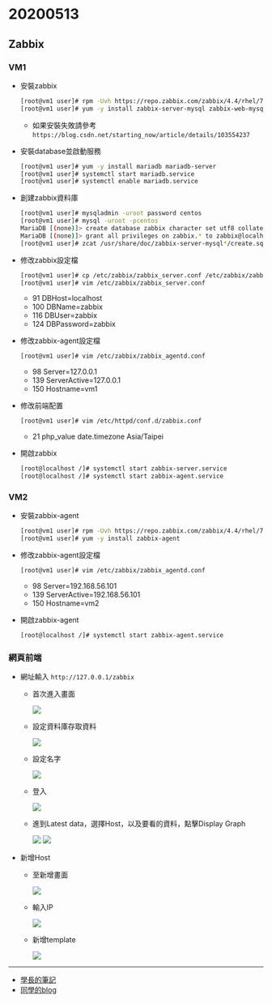 # 20200513
## Zabbix
### VM1
- 安裝zabbix

    ```sh 
    [root@vm1 user]# rpm -Uvh https://repo.zabbix.com/zabbix/4.4/rhel/7/x86_64/zabbix-release-4.4-1.el7.noarch.rpm
    [root@vm1 user]# yum -y install zabbix-server-mysql zabbix-web-mysql zabbix-agent
    ```
    - 如果安裝失敗請參考 `https://blog.csdn.net/starting_now/article/details/103554237`
- 安裝database並啟動服務
    ```sh
    [root@vm1 user]# yum -y install mariadb mariadb-server
    [root@vm1 user]# systemctl start mariadb.service 
    [root@vm1 user]# systemctl enable mariadb.service 
    ```
- 創建zabbix資料庫
    ```sh
    [root@vm1 user]# mysqladmin -uroot password centos
    [root@vm1 user]# mysql -uroot -pcentos
    MariaDB [(none)]> create database zabbix character set utf8 collate utf8_bin;
    MariaDB [(none)]> grant all privileges on zabbix.* to zabbix@localhost identified by 'zabbix';
    [root@vm1 user]# zcat /usr/share/doc/zabbix-server-mysql*/create.sql.gz | mysql -uroot -pcentos zabbix
    ```
- 修改zabbix設定檔
    ```sh
    [root@vm1 user]# cp /etc/zabbix/zabbix_server.conf /etc/zabbix/zabbix_server.conf.bak 
    [root@vm1 user]# vim /etc/zabbix/zabbix_server.conf
    ```
    - 91 DBHost=localhost
    - 100 DBName=zabbix
    - 116 DBUser=zabbix 
    - 124 DBPassword=zabbix 
- 修改zabbix-agent設定檔
    ```sh
    [root@vm1 user]# vim /etc/zabbix/zabbix_agentd.conf      
    ```
    - 98 Server=127.0.0.1     
    - 139 ServerActive=127.0.0.1  
    - 150 Hostname=vm1  
- 修改前端配置
    ```sh
    [root@vm1 user]# vim /etc/httpd/conf.d/zabbix.conf 
    ```
    - 21 php_value date.timezone Asia/Taipei
- 開啟zabbix
    ```sh
    [root@localhost /]# systemctl start zabbix-server.service
    [root@localhost /]# systemctl start zabbix-agent.service
    ```
### VM2
- 安裝zabbix-agent
    
    ```sh
    [root@vm1 user]# rpm -Uvh https://repo.zabbix.com/zabbix/4.4/rhel/7/x86_64/zabbix-release-4.4-1.el7.noarch.rpm
    [root@vm1 user]# yum -y install zabbix-agent
    ```
- 修改zabbix-agent設定檔
    ```sh
    [root@vm1 user]# vim /etc/zabbix/zabbix_agentd.conf      
    ```
    - 98 Server=192.168.56.101 
    - 139 ServerActive=192.168.56.101  
    - 150 Hostname=vm2  
- 開啟zabbix-agent
    ```sh
    [root@localhost /]# systemctl start zabbix-agent.service
    ```
### 網頁前端
- 網址輸入 `http://127.0.0.1/zabbix`
    - 首次進入畫面
    
        ![](./img/zabbix/1.png)
    - 設定資料庫存取資料

        ![](./img/zabbix/2.png)
    - 設定名字

        ![](./img/zabbix/3.png)
    - 登入

        ![](./img/zabbix/4.png)
    - 進到Latest data，選擇Host，以及要看的資料，點擊Display Graph

        ![](./img/zabbix/5.png)
        ![](./img/zabbix/6.png)
- 新增Host
    - 至新增畫面

        ![](./img/zabbix/7.png)
    - 輸入IP

        ![](./img/zabbix/8.png)
    - 新增template

        ![](./img/zabbix/9.png)
---
- [學長的筆記](https://github.com/istar0me/linux-note/blob/107-2/Zabbix.md#%E5%AE%89%E8%A3%9D-zabbix)
- [同學的blog](https://timleesdailyfactory.blogspot.com/2020/05/0513-linux-note.html)